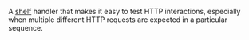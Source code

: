 A [shelf][] handler that makes it easy to test HTTP interactions, especially
when multiple different HTTP requests are expected in a particular sequence.

[shelf]: [https://github.com/dart-lang/shelf#readme]
